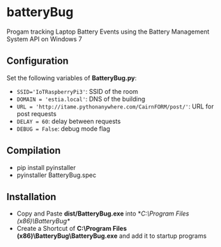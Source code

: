 # batteryBug
Progam tracking Laptop Battery Events using the Battery Management System API on Windows 7

## Configuration
Set the following variables of **BatteryBug.py**:
- `SSID='IoTRaspberryPi3'`: SSID of the room
- `DOMAIN = 'estia.local'`: DNS of the building
- `URL = 'http://itame.pythonanywhere.com/CairnFORM/post/'`: URL for post requests
- `DELAY = 60`:  delay between requests
- `DEBUG = False`: debug mode flag

## Compilation
- pip install pyinstaller
- pyinstaller BatteryBug.spec

## Installation
- Copy and Paste **dist/BatteryBug.exe** into **C:\Program Files (x86)\BatteryBug\**
- Create a Shortcut of **C:\Program Files (x86)\BatteryBug\BatteryBug.exe** and add it to startup programs